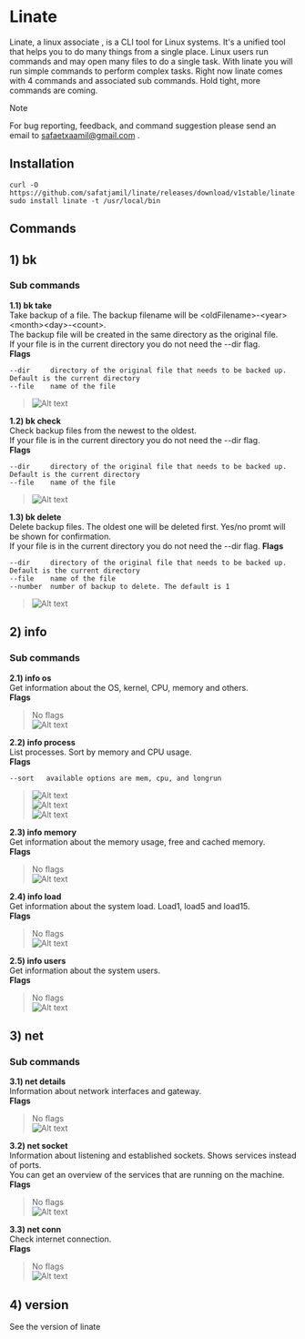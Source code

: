 # Linate
Linate, a linux associate , is a CLI tool for Linux systems. It's a unified tool that helps you to do many things 
from a single place. Linux users run commands and may open many files to do a single task. With linate you will 
run simple commands to perform complex tasks. Right now linate comes with 4 commands and associated sub commands.
Hold tight, more commands are coming.
> [!NOTE]
> For bug reporting, feedback, and command suggestion please send an email to safaetxaamil@gmail.com .

## Installation
```
curl -O https://github.com/safatjamil/linate/releases/download/v1stable/linate
sudo install linate -t /usr/local/bin
```

## Commands
## 1) bk
### Sub commands
**1.1) bk take**
<br/>Take backup of a file. The backup filename will be \<oldFilename>-\<year>\<month>\<day>-\<count>.<br />
The backup file will be created in the same directory as the original file.<br/>
If your file is in the current directory you do not need the --dir flag.<br/>
**Flags**
```
--dir     directory of the original file that needs to be backed up. Default is the current directory
--file    name of the file
```
>![Alt text](img/bk_take.png)

**1.2) bk check**
<br/>Check backup files from the newest to the oldest.<br/>
If your file is in the current directory you do not need the --dir flag.<br/>
**Flags**
```
--dir     directory of the original file that needs to be backed up. Default is the current directory
--file    name of the file
```
>![Alt text](img/bk_check.png)

**1.3) bk delete**
<br/>Delete backup files. The oldest one will be deleted first. Yes/no promt will be shown for confirmation.<br/>
If your file is in the current directory you do not need the --dir flag.
**Flags**
```
--dir     directory of the original file that needs to be backed up. Default is the current directory
--file    name of the file
--number  number of backup to delete. The default is 1
```
>![Alt text](img/bk_delete.png)

## 2) info
### Sub commands
**2.1) info os**
<br/>Get information about the OS, kernel, CPU, memory and others.<br />
**Flags**
> No flags<br/>
>![Alt text](img/info_os.png)

**2.2) info process**
<br/>List processes. Sort by memory and CPU usage.<br />
**Flags**
```
--sort   available options are mem, cpu, and longrun
```
>![Alt text](img/inf_prc_mem.png)</br>
>![Alt text](img/inf_prc_cpu.png)</br>
>![Alt text](img/info_prc_lngrun.png)

**2.3) info memory**
<br/>Get information about the memory usage, free and cached memory.<br />
**Flags**
> No flags<br/>
>![Alt text](img/inf_memory.png)

**2.4) info load**
<br/>Get information about the system load. Load1, load5 and load15.<br />
**Flags**
> No flags<br/>
>![Alt text](img/inf_load.png)

**2.5) info users**
<br/>Get information about the system users.<br />
**Flags**
> No flags<br/>
>![Alt text](img/inf_users.png)

## 3) net
### Sub commands
**3.1) net details**
<br/>Information about network interfaces and gateway.<br />
**Flags**
> No flags<br/>
>![Alt text](img/net_det.png)

**3.2) net socket**
<br/>Information about listening and established sockets. Shows services instead of ports.</br>
You can get an overview of the services that are running on the machine.<br />
**Flags**
> No flags<br/>
>![Alt text](img/net_socket.png)

**3.3) net conn**
<br/>Check internet connection.<br />
**Flags**
> No flags<br/>
>![Alt text](img/net_conn.png)

## 4) version
See the version of linate